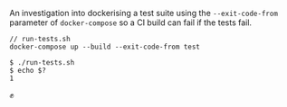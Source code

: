 An investigation into dockerising a test suite using the `--exit-code-from` parameter of `docker-compose` so a CI build can fail if the tests fail.

```
// run-tests.sh
docker-compose up --build --exit-code-from test
```

```
$ ./run-tests.sh
$ echo $?
1
```

:fist:
